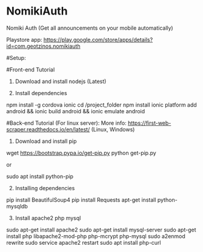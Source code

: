 # NomikiAuth
Nomiki Auth (Get all announcements on your mobile automatically)

Playstore app: https://play.google.com/store/apps/details?id=com.geotzinos.nomikiauth


#Setup:

#Front-end Tutorial

1) Download and install nodejs (Latest)

2) Install dependencies

npm install -g cordova ionic
cd /project_folder
npm install
ionic platform add android && ionic build android && ionic emulate android

#Back-end Tutorial (For linux server):
More info: https://first-web-scraper.readthedocs.io/en/latest/ (Linux, Windows)

1) Download and install pip

wget https://bootstrap.pypa.io/get-pip.py
python get-pip.py

or

sudo apt install python-pip

2) Installing dependencies

pip install BeautifulSoup4
pip install Requests
apt-get install python-mysqldb

3) Install apache2 php mysql

 sudo apt-get install apache2
 sudo apt-get install mysql-server
 sudo apt-get install php libapache2-mod-php php-mcrypt php-mysql
 sudo a2enmod rewrite
 sudo service apache2 restart
 sudo apt install php-curl




